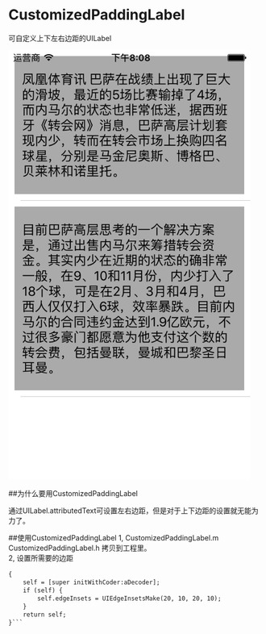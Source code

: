 # CustomizedPaddingLabel

可自定义上下左右边距的UILabel

![](https://github.com/smallhorse1987/CustomizedPaddingLabelExample/blob/master/LabelMargin/labelMargin/demo.png)

##为什么要用CustomizedPaddingLabel

通过UILabel.attributedText可设置左右边距，但是对于上下边距的设置就无能为力了。

##使用CustomizedPaddingLabel
1, CustomizedPaddingLabel.m CustomizedPaddingLabel.h 拷贝到工程里。  
2, 设置所需要的边距  
```- (id)initWithCoder:(NSCoder *)aDecoder
{
    self = [super initWithCoder:aDecoder];
    if (self) {
        self.edgeInsets = UIEdgeInsetsMake(20, 10, 20, 10);
    }
    return self;
}```
